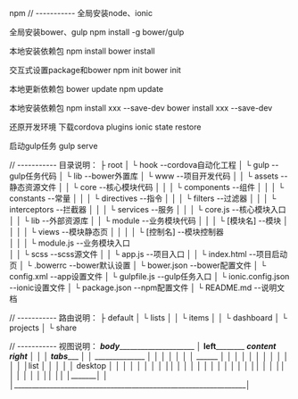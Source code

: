 npm // -----------
全局安装node、ionic

全局安装bower、gulp
npm install -g bower/gulp

本地安装依赖包
npm install 
bower install

交互式设置package和bower
npm init
bower init

本地更新依赖包
bower update
npm update

本地安装依赖包
npm install xxx --save-dev
bower install xxx --save-dev

还原开发环境
下载cordova plugins
ionic state restore

启动gulp任务
gulp serve

// -----------
目录说明：
├ root
│	└ hook 					--cordova自动化工程
│	└ gulp 					--gulp任务代码
│	└ lib 					--bower外置库
│	└ www 					--项目开发代码
│	│	└ assets			--静态资源文件
│	│	└ core	  			--核心模块代码
│	│	│	└ components	--组件
│	│	│	└ constants 	--常量
│	│	│	└ directives	--指令
│	│	│	└ filters   	--过滤器
│	│	│	└ interceptors	--拦截器
│	│	│	└ services 		--服务
│	│	│	└ core.js 		--核心模块入口						
│	│	└ lib	  			--外部资源库
│	│	└ module			--业务模块代码
│	│	│	└ [模块名] 		--模块
│	│	│	│	└ views 	--模块静态页
│	│	│	│	└ [控制名]	--模块控制器					
│	│	│	└ module.js 	--业务模块入口	
│	│	└ scss          	--scss源文件
│	│	└ app.js 			--项目入口
│	│	└ index.html 		--项目启动页
│   └ .bowerrc 				--bower默认设置
│   └ bower.json 			--bower配置文件
│   └ config.xml      		--app设置文件
│   └ gulpfile.js     		--gulp任务入口
│   └ ionic.config.json		--ionic设置文件
│   └ package.json 			--npm配置文件
│   └ README.md 			--说明文档

// -----------
路由说明：
├  default
│	└ lists
│	│	└ items
│	│	└ dashboard
│	└ projects
│	└ share

// -----------
视图说明：
 _____________________body__________________________________________
│  ____left____________   ________content_____	  ____right______ │
│ │  ___tabs_______  │ │  ______________  │ │             │ │
│ │ │   ______   │ │ │ │            │ │ │             │ │
│ │ │ │list  │ │ │ │ │  desktop   │ │ │             │ │
│ │ │ │______│ │ │ │ │            │ │ │             │ │
│ │ │____________│ │ │ │____________│ │ │             │ │
│ │__________________│ │__________________│ │_____________│ │
│_________________________________________________________________│

	




